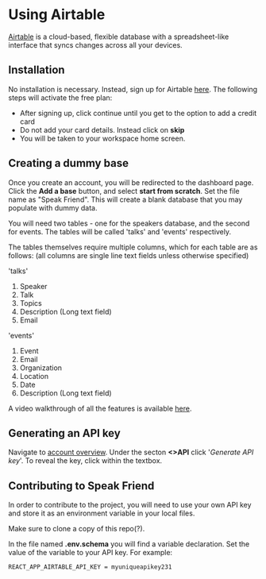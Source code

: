 # Using Airtable

[Airtable](https://airtable.com/) is a cloud-based, flexible database with a spreadsheet-like interface that syncs changes across all your devices.

## Installation

No installation is necessary. Instead, sign up for Airtable [here](https://airtable.com/signup). The following steps will activate the free plan:

- After signing up, click continue until you get to the option to add a credit card
- Do not add your card details. Instead click on **skip**
- You will be taken to your workspace home screen.

## Creating a dummy base

Once you create an account, you will be redirected to the dashboard page. Click the **Add a base** button, and select **start from scratch**. Set the file name as "Speak Friend". This will create a blank database that you may populate with dummy data.

You will need two tables - one for the speakers database, and the second for events. The tables will be called 'talks' and 'events' respectively.

The tables themselves require multiple columns, which for each table are as follows:
(all columns are single line text fields unless otherwise specified)

'talks'

1. Speaker
2. Talk
3. Topics
4. Description (Long text field)
5. Email

'events'

1. Event
2. Email
3. Organization
4. Location
5. Date
6. Description (Long text field)

A video walkthrough of all the features is available [here](https://vimeo.com/165624533/472b9dcc9c).

## Generating an API key

Navigate to [account overview](https://airtable.com/account). Under the secton **<>API** click '_Generate API key_'. To reveal the key, click within the textbox.

## Contributing to Speak Friend

In order to contribute to the project, you will need to use your own API key and store it as an environment variable in your local files.

Make sure to clone a copy of this repo(?).

In the file named **.env.schema** you will find a variable declaration. Set the value of the variable to your API key. For example:

`REACT_APP_AIRTABLE_API_KEY = myuniqueapikey231`

<!-- Pull requests are welcome. For major changes, please open an issue first to discuss what you would like to change. -->
